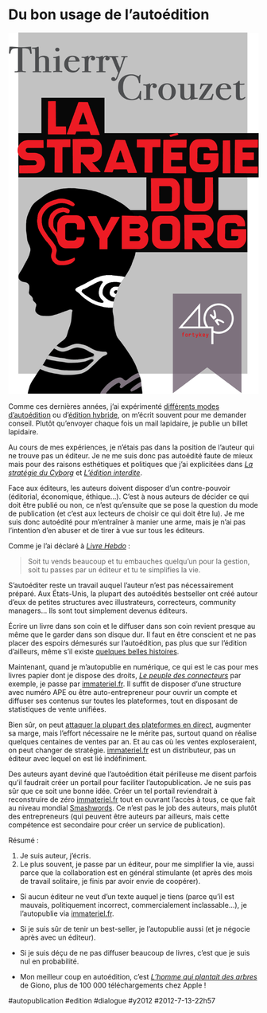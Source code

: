 # Du bon usage de l’autoédition 

![](_i/cover1024_40k.png)

Comme ces dernières années, j’ai expérimenté [différents modes d’autoédition](#autopublication) ou d’[édition hybride](../../page/tune-caniveau), on m’écrit souvent pour me demander conseil. Plutôt qu’envoyer chaque fois un mail lapidaire, je publie un billet lapidaire.

Au cours de mes expériences, je n’étais pas dans la position de l’auteur qui ne trouve pas un éditeur. Je ne me suis donc pas autoédité faute de mieux mais pour des raisons esthétiques et politiques que j’ai explicitées dans *[La stratégie du Cyborg](../../page/la-strategie-du-cyborg)* et *[L’édition interdite](../../page/edition-interdite)*.

Face aux éditeurs, les auteurs doivent disposer d’un contre-pouvoir (éditorial, économique, éthique…). C’est à nous auteurs de décider ce qui doit être publié ou non, ce n’est qu’ensuite que se pose la question du mode de publication (et c’est aux lecteurs de choisir ce qui doit être lu). Je me suis donc autoédité pour m’entraîner à manier une arme, mais je n’ai pas l’intention d’en abuser et de tirer à vue sur tous les éditeurs.

Comme je l’ai déclaré à [*Livre Hebdo*](http://blog.tcrouzet.com/images_tc//2012/07/LH917-Ouverture-Contrat-Edition.pdf) :

> Soit tu vends beaucoup et tu embauches quelqu’un pour la gestion, soit tu passes par un éditeur et tu te simplifies la vie.

S’autoéditer reste un travail auquel l’auteur n’est pas nécessairement préparé. Aux États-Unis, la plupart des autoédités bestseller ont créé autour d’eux de petites structures avec illustrateurs, correcteurs, community managers… Ils sont tout simplement devenus éditeurs.

Écrire un livre dans son coin et le diffuser dans son coin revient presque au même que le garder dans son disque dur. Il faut en être conscient et ne pas placer des espoirs démesurés sur l’autoédition, pas plus que sur l’édition d’ailleurs, même s’il existe [quelques belles histoires](cinquante-nuances-de-grey.md).

Maintenant, quand je m’autopublie en numérique, ce qui est le cas pour mes livres papier dont je dispose des droits, *[Le peuple des connecteurs](../../page/le-peuple-des-connecteurs)* par exemple, je passe par [immateriel.fr](http://www.immateriel.fr/). Il suffit de disposer d’une structure avec numéro APE ou être auto-entrepreneur pour ouvrir un compte et diffuser ses contenus sur toutes les plateformes, tout en disposant de statistiques de vente unifiées.

Bien sûr, on peut [attaquer la plupart des plateformes en direct](../../2010/9/comment-publier-sur-apple-ibookstore.md), augmenter sa marge, mais l’effort nécessaire ne le mérite pas, surtout quand on réalise quelques centaines de ventes par an. Et au cas où les ventes exploseraient, on peut changer de stratégie. [immateriel.fr](http://www.immateriel.fr/) est un distributeur, pas un éditeur avec lequel on est lié indéfiniment.

Des auteurs ayant deviné que l’autoédition était périlleuse me disent parfois qu’il faudrait créer un portail pour faciliter l’autopublication. Je ne suis pas sûr que ce soit une bonne idée. Créer un tel portail reviendrait à reconstruire de zéro [immateriel.fr](http://www.immateriel.fr/) tout en ouvrant l’accès à tous, ce que fait au niveau mondial [Smashwords](http://www.smashwords.com/). Ce n’est pas le job des auteurs, mais plutôt des entrepreneurs (qui peuvent être auteurs par ailleurs, mais cette compétence est secondaire pour créer un service de publication).

Résumé :

1. Je suis auteur, j’écris.
2. Le plus souvent, je passe par un éditeur, pour me simplifier la vie, aussi parce que la collaboration est en général stimulante (et après des mois de travail solitaire, je finis par avoir envie de coopérer).

- Si aucun éditeur ne veut d’un texte auquel je tiens (parce qu’il est mauvais, politiquement incorrect, commercialement inclassable...), je l’autopublie via [immateriel.fr](http://www.immateriel.fr/).

- Si je suis sûr de tenir un best-seller, je l’autopublie aussi (et je négocie après avec un éditeur).

- Si je suis déçu de ne pas diffuser beaucoup de livres, c’est que je suis nul en probabilité.

- Mon meilleur coup en autoédition, c’est [*L’homme qui plantait des arbres*](#giono) de Giono, plus de 100 000 téléchargements chez Apple !


#autopublication #edition #dialogue #y2012 #2012-7-13-22h57
